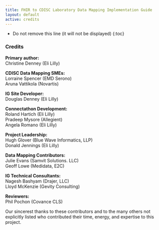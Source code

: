 ```yaml
---
title: FHIR to CDISC Laboratory Data Mapping Implementation Guide 
layout: default
active: credits
---
```



<!-- TOC  the css styling for this is \pages\assets\css\project.css under 'markdown-toc'-->

* Do not remove this line (it will not be displayed)
{:toc}


<!-- end TOC -->


###  Credits

**Primary author:**  
Christine Denney (Eli Lilly)  

**CDISC Data Mapping SMEs:**  
Lorraine Spencer (EMD Serono)  
Aruna Vattikola (Novartis)  

**IG Site Developer:**  
Douglas Denney (Eli Lilly)  

**Connectathon Development:**  
Roland Hartich (Eli Lilly)  
Pradeep Mysore (Allegient)  
Angela Romano (Eli Lilly)  

**Project Leadership:**  
Hugh Glover (Blue Wave Informatics, LLP)  
Donald Jennings (Eli Lilly)  

**Data Mapping Contributors:**  
Julie Evans (Samvit Solutions. LLC)  
Geoff Lowe (Medidata, E2C)  

**IG Technical Consultants:**  
Nagesh Bashyam (Drajer, LLC)  
Lloyd McKenzie (Gevity Consulting)  

**Reviewers:**  
Phil Pochon (Covance CLS)  

Our sincerest thanks to these contributors and to the many others not explicitly listed who contributed their time, energy, and expertise to this project.

<br/>
